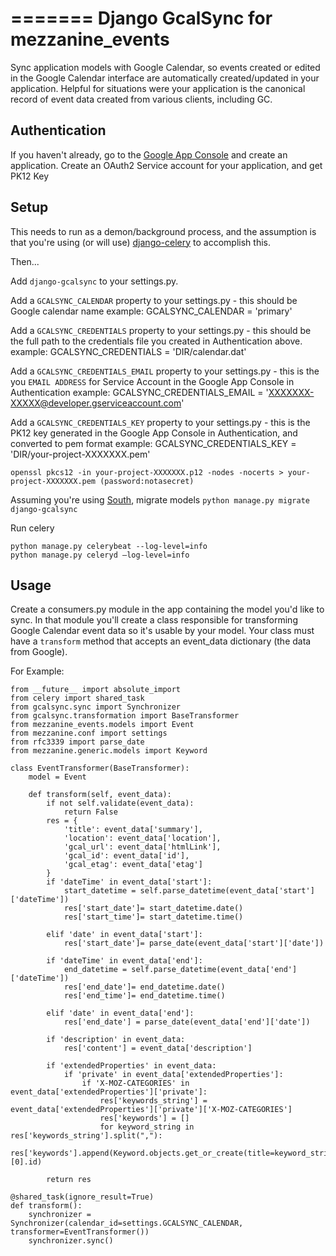 =======
Django GcalSync for mezzanine_events
=============

Sync application models with Google Calendar, so events created or edited in the Google Calendar interface are automatically created/updated in your application. Helpful for situations were your application is the canonical record of event data created from various clients, including GC.

Authentication
----- 

If you haven't already, go to the [Google App Console](https://code.google.com/apis/console) and create an application. Create an OAuth2 Service account for your application, and get PK12 Key


Setup
-----

This needs to run as a demon/background process, and the assumption is that you're using (or will use) [django-celery](https://github.com/celery/django-celery) to accomplish this. 

Then...

Add `django-gcalsync` to your settings.py. 

Add a `GCALSYNC_CALENDAR` property to your settings.py - this should be Google calendar name
example: GCALSYNC_CALENDAR = 'primary'

Add a `GCALSYNC_CREDENTIALS` property to your settings.py - this should be the full path to the credentials file you created in Authentication above.
example: GCALSYNC_CREDENTIALS = 'DIR/calendar.dat'

Add a `GCALSYNC_CREDENTIALS_EMAIL` property to your settings.py - this is the you `EMAIL ADDRESS` for Service Account in the Google App Console in Authentication
example: GCALSYNC_CREDENTIALS_EMAIL = 'XXXXXXX-XXXXX@developer.gserviceaccount.com'

Add a `GCALSYNC_CREDENTIALS_KEY` property to your settings.py - this is the PK12 key generated in the Google App Console in Authentication, and converted to pem format
example: GCALSYNC_CREDENTIALS_KEY = 'DIR/your-project-XXXXXXX.pem'

    openssl pkcs12 -in your-project-XXXXXXX.p12 -nodes -nocerts > your-project-XXXXXXX.pem (password:notasecret)

Assuming you're using [South](http://south.aeracode.org/), migrate models `python manage.py migrate django-gcalsync`

Run celery

    python manage.py celerybeat --log-level=info
    python manage.py celeryd —log-level=info


Usage
-----

Create a consumers.py module in the app containing the model you'd like to sync. In that module you'll create a class responsible for transforming Google Calendar event data so it's usable by your model. Your class must have a `transform` method that accepts an event_data dictionary (the data from Google).

For Example:

    from __future__ import absolute_import
    from celery import shared_task
    from gcalsync.sync import Synchronizer
    from gcalsync.transformation import BaseTransformer
    from mezzanine_events.models import Event
    from mezzanine.conf import settings
    from rfc3339 import parse_date
    from mezzanine.generic.models import Keyword
    
    class EventTransformer(BaseTransformer):
        model = Event
    
        def transform(self, event_data):
            if not self.validate(event_data):
                return False
            res = {
                'title': event_data['summary'],
                'location': event_data['location'],
                'gcal_url': event_data['htmlLink'],
                'gcal_id': event_data['id'],
                'gcal_etag': event_data['etag']
            }
            if 'dateTime' in event_data['start']:
                start_datetime = self.parse_datetime(event_data['start']['dateTime'])
                res['start_date']= start_datetime.date()
                res['start_time']= start_datetime.time()
    
            elif 'date' in event_data['start']:
                res['start_date']= parse_date(event_data['start']['date'])
    
            if 'dateTime' in event_data['end']:
                end_datetime = self.parse_datetime(event_data['end']['dateTime'])
                res['end_date']= end_datetime.date()
                res['end_time']= end_datetime.time()
    
            elif 'date' in event_data['end']:
                res['end_date'] = parse_date(event_data['end']['date'])
    
            if 'description' in event_data:
                res['content'] = event_data['description']
    
            if 'extendedProperties' in event_data:
                if 'private' in event_data['extendedProperties']:
                    if 'X-MOZ-CATEGORIES' in event_data['extendedProperties']['private']:
                        res['keywords_string'] = event_data['extendedProperties']['private']['X-MOZ-CATEGORIES']
                        res['keywords'] = []
                        for keyword_string in res['keywords_string'].split(","):
                            res['keywords'].append(Keyword.objects.get_or_create(title=keyword_string)[0].id)
    
            return res
    
    @shared_task(ignore_result=True)
    def transform():
        synchronizer = Synchronizer(calendar_id=settings.GCALSYNC_CALENDAR, transformer=EventTransformer())
        synchronizer.sync()
    
